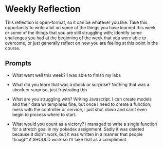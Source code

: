 # Weekly Reflection
This reflection is open-format, so it can be whatever you like. Take this opportunity to write a bit on some of the things you have learned this week or some of the things that you are still struggling with; identify some challenges you had at the beginning of the week that you were able to overcome, or just generally reflect on how you are feeling at this point in the course.

## Prompts
- What went well this week?
I was able to finish my labs

- What did you learn that was a shock or surprise?
Nothing that was a shock or surprise, just frustrating tbh

- What are you struggling with?
Writing Javascript. I can create models and their data w/ templates fine, but once I need to create a function, mess with the controller or service, I just shut down and can't even begin to process where to start.

- What would you count as a victory?
I managed to write a single function for a stretch goal in my pokedex assignment. Sadly it was deleted because it didn't work, but it was written in a manner that people thought it SHOULD work so I'll take that as a compliment.